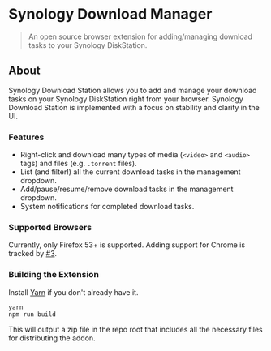# Synology Download Manager

> An open source browser extension for adding/managing download tasks to your Synology DiskStation.

## About

Synology Download Station allows you to add and manage your download tasks on your Synology DiskStation right from your browser. Synology Download Station is implemented with a focus on stability and clarity in the UI.

### Features

- Right-click and download many types of media (`<video>` and `<audio>` tags) and files (e.g. `.torrent` files).
- List (and filter!) all the current download tasks in the management dropdown.
- Add/pause/resume/remove download tasks in the management dropdown.
- System notifications for completed download tasks.

### Supported Browsers

Currently, only Firefox 53+ is supported. Adding support for Chrome is tracked by [#3](https://github.com/seansfkelley/synology/issues/3).

### Building the Extension

Install [Yarn](https://github.com/yarnpkg/yarn) if you don't already have it.

```
yarn
npm run build
```

This will output a zip file in the repo root that includes all the necessary files for distributing the addon.
